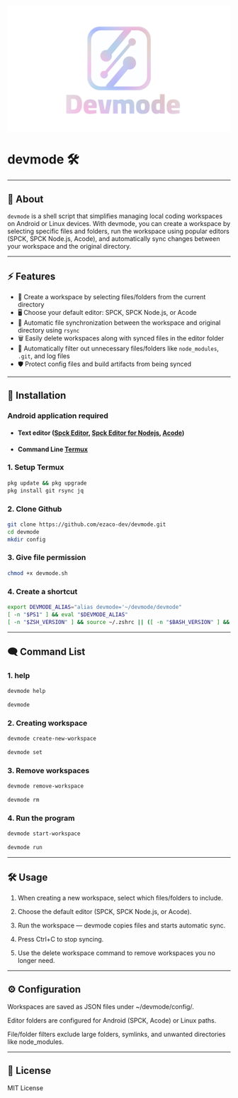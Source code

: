 

![Banner](https://raw.githubusercontent.com/ezaco-dev/devmode/main/.github/image/BannerDevmode.png)

# devmode 🛠️

---

## 🎯 About
`devmode` is a shell script that simplifies managing local coding workspaces on Android or Linux devices. With devmode, you can create a workspace by selecting specific files and folders, run the workspace using popular editors (SPCK, SPCK Node.js, Acode), and automatically sync changes between your workspace and the original directory.

---

## ⚡ Features



- 📂 Create a workspace by selecting files/folders from the current directory
- 🖥️ Choose your default editor: SPCK, SPCK Node.js, or Acode
- 🔄 Automatic file synchronization between the workspace and original directory using `rsync`
- 🗑️ Easily delete workspaces along with synced files in the editor folder
- 🚫 Automatically filter out unnecessary files/folders like `node_modules`, `.git`, and log files
- 🛡️ Protect config files and build artifacts from being synced

---

## 🚀 Installation

### Android application required
- #### Text editor (<a href="https://play.google.com/store/apps/details?id=io.spck">Spck Editor</a>, <a href="https://play.google.com/store/apps/details?id=io.spck.editor.node">Spck Editor for Nodejs</a>, <a href="https://play.google.com/store/apps/details?id=com.foxdebug.acodefree">Acode</a>)
- #### Command Line <a href="https://f-droid.org/id/packages/com.termux/">Termux</a>

### 1. Setup Termux
```bash
pkg update && pkg upgrade
pkg install git rsync jq
```

### 2. Clone Github
```bash
git clone https://github.com/ezaco-dev/devmode.git
cd devmode
mkdir config
```

### 3. Give file permission
```bash
chmod +x devmode.sh
```

### 4. Create a shortcut
```bash
export DEVMODE_ALIAS="alias devmode='~/devmode/devmode"
[ -n "$PS1" ] && eval "$DEVMODE_ALIAS"
[ -n "$ZSH_VERSION" ] && source ~/.zshrc || ([ -n "$BASH_VERSION" ] && source ~/.bashrc || [ -f ~/.profile ] && source ~/.profile)
```
---
## 🗨️ Command List
### 1. help
```bash
devmode help
```
```bash
devmode
```

### 2. Creating workspace
```bash
devmode create-new-workspace
```
```bash
devmode set
```

### 3. Remove workspaces
```bash
devmode remove-workspace
```
```bash
devmode rm
```

### 4. Run the program
```bash
devmode start-workspace
```
```bash
devmode run
```
---

## 🛠️ Usage

1. When creating a new workspace, select which files/folders to include.


2. Choose the default editor (SPCK, SPCK Node.js, or Acode).


3. Run the workspace — devmode copies files and starts automatic sync.


4. Press Ctrl+C to stop syncing.


5. Use the delete workspace command to remove workspaces you no longer need.




---

## ⚙️ Configuration

Workspaces are saved as JSON files under ~/devmode/config/.

Editor folders are configured for Android (SPCK, Acode) or Linux paths.

File/folder filters exclude large folders, symlinks, and unwanted directories like node_modules.



---

## 📄 License

MIT License

